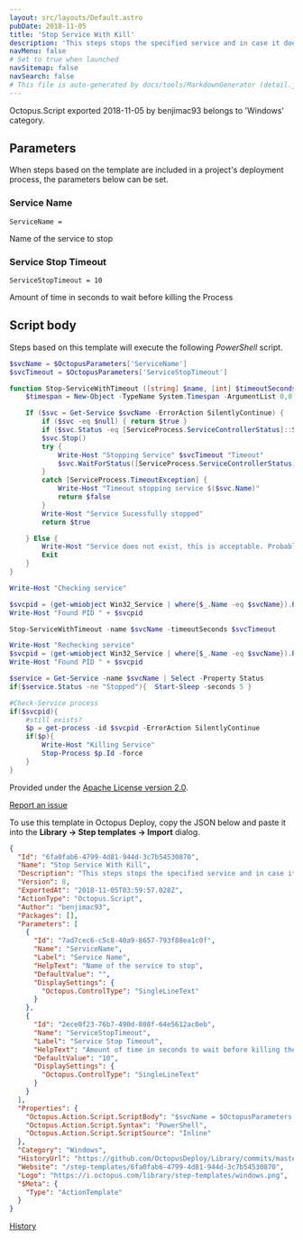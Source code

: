 ```yaml
---
layout: src/layouts/Default.astro
pubDate: 2018-11-05
title: 'Stop Service With Kill'
description: 'This steps stops the specified service and in case it does not respond or times out, the service will be killed.'
navMenu: false
# Set to true when launched
navSitemap: false
navSearch: false
# This file is auto-generated by docs/tools/MarkdownGenerator (detail.js)
---
```


Octopus.Script exported 2018-11-05 by benjimac93 belongs to 'Windows' category.

## Parameters

When steps based on the template are included in a project's deployment process, the parameters below can be set.


<div class="param">

### Service Name

`ServiceName = `

Name of the service to stop

</div>
        
<div class="param">

### Service Stop Timeout

`ServiceStopTimeout = 10`

Amount of time in seconds to wait before killing the Process

</div>
        

## Script body

Steps based on this template will execute the following *PowerShell* script.

```powershell
$svcName = $OctopusParameters['ServiceName']
$svcTimeout = $OctopusParameters['ServiceStopTimeout']

function Stop-ServiceWithTimeout ([string] $name, [int] $timeoutSeconds) {
    $timespan = New-Object -TypeName System.Timespan -ArgumentList 0,0,$timeoutSeconds

    If ($svc = Get-Service $svcName -ErrorAction SilentlyContinue) {
        if ($svc -eq $null) { return $true }
        if ($svc.Status -eq [ServiceProcess.ServiceControllerStatus]::Stopped) { return $true }
        $svc.Stop()
        try {
            Write-Host "Stopping Service" $svcTimeout "Timeout"
            $svc.WaitForStatus([ServiceProcess.ServiceControllerStatus]::Stopped, $timespan)
        }
        catch [ServiceProcess.TimeoutException] {
            Write-Host "Timeout stopping service $($svc.Name)"
            return $false
        }
        Write-Host "Service Sucessfully stopped"
        return $true

    } Else {
        Write-Host "Service does not exist, this is acceptable. Probably the first time deploying to this target"
        Exit
    }
}

Write-Host "Checking service"

$svcpid = (get-wmiobject Win32_Service | where{$_.Name -eq $svcName}).ProcessId
Write-Host "Found PID " + $svcpid 

Stop-ServiceWithTimeout -name $svcName -timeoutSeconds $svcTimeout

Write-Host "Rechecking service"
$svcpid = (get-wmiobject Win32_Service | where{$_.Name -eq $svcName}).ProcessId
Write-Host "Found PID " + $svcpid 

$service = Get-Service -name $svcName | Select -Property Status
if($service.Status -ne "Stopped"){	Start-Sleep -seconds 5 }

#Check-Service process 
if($svcpid){
    #still exists?
    $p = get-process -id $svcpid -ErrorAction SilentlyContinue
    if($p){
        Write-Host "Killing Service"
        Stop-Process $p.Id -force
    }
}
```

Provided under the [Apache License version 2.0](https://github.com/OctopusDeploy/Library/blob/master/LICENSE.txt).

[Report an issue](https://github.com/OctopusDeploy/Library/issues/new?assignees=&labels=&projects=&template=bug-report.yml&title=Issue%20with%20Stop%20Service%20With%20Kill&step-template=Stop%20Service%20With%20Kill)

<div class="get-json">

To use this template in Octopus Deploy, copy the JSON below and paste it into the **Library → Step templates → Import** dialog.

```json
{
  "Id": "6fa0fab6-4799-4d81-944d-3c7b54530870",
  "Name": "Stop Service With Kill",
  "Description": "This steps stops the specified service and in case it does not respond or times out, the service will be killed.",
  "Version": 8,
  "ExportedAt": "2018-11-05T03:59:57.028Z",
  "ActionType": "Octopus.Script",
  "Author": "benjimac93",
  "Packages": [],
  "Parameters": [
    {
      "Id": "7ad7cec6-c5c8-40a9-8657-793f88ea1c0f",
      "Name": "ServiceName",
      "Label": "Service Name",
      "HelpText": "Name of the service to stop",
      "DefaultValue": "",
      "DisplaySettings": {
        "Octopus.ControlType": "SingleLineText"
      }
    },
    {
      "Id": "2ece0f23-76b7-490d-808f-64e5612ac0eb",
      "Name": "ServiceStopTimeout",
      "Label": "Service Stop Timeout",
      "HelpText": "Amount of time in seconds to wait before killing the Process",
      "DefaultValue": "10",
      "DisplaySettings": {
        "Octopus.ControlType": "SingleLineText"
      }
    }
  ],
  "Properties": {
    "Octopus.Action.Script.ScriptBody": "$svcName = $OctopusParameters['ServiceName']\n$svcTimeout = $OctopusParameters['ServiceStopTimeout']\n\nfunction Stop-ServiceWithTimeout ([string] $name, [int] $timeoutSeconds) {\n    $timespan = New-Object -TypeName System.Timespan -ArgumentList 0,0,$timeoutSeconds\n\n    If ($svc = Get-Service $svcName -ErrorAction SilentlyContinue) {\n        if ($svc -eq $null) { return $true }\n        if ($svc.Status -eq [ServiceProcess.ServiceControllerStatus]::Stopped) { return $true }\n        $svc.Stop()\n        try {\n            Write-Host \"Stopping Service\" $svcTimeout \"Timeout\"\n            $svc.WaitForStatus([ServiceProcess.ServiceControllerStatus]::Stopped, $timespan)\n        }\n        catch [ServiceProcess.TimeoutException] {\n            Write-Host \"Timeout stopping service $($svc.Name)\"\n            return $false\n        }\n        Write-Host \"Service Sucessfully stopped\"\n        return $true\n\n    } Else {\n        Write-Host \"Service does not exist, this is acceptable. Probably the first time deploying to this target\"\n        Exit\n    }\n}\n\nWrite-Host \"Checking service\"\n\n$svcpid = (get-wmiobject Win32_Service | where{$_.Name -eq $svcName}).ProcessId\nWrite-Host \"Found PID \" + $svcpid \n\nStop-ServiceWithTimeout -name $svcName -timeoutSeconds $svcTimeout\n\nWrite-Host \"Rechecking service\"\n$svcpid = (get-wmiobject Win32_Service | where{$_.Name -eq $svcName}).ProcessId\nWrite-Host \"Found PID \" + $svcpid \n\n$service = Get-Service -name $svcName | Select -Property Status\nif($service.Status -ne \"Stopped\"){\tStart-Sleep -seconds 5 }\n\n#Check-Service process \nif($svcpid){\n    #still exists?\n    $p = get-process -id $svcpid -ErrorAction SilentlyContinue\n    if($p){\n        Write-Host \"Killing Service\"\n        Stop-Process $p.Id -force\n    }\n}",
    "Octopus.Action.Script.Syntax": "PowerShell",
    "Octopus.Action.Script.ScriptSource": "Inline"
  },
  "Category": "Windows",
  "HistoryUrl": "https://github.com/OctopusDeploy/Library/commits/master/step-templates//opt/buildagent/work/75443764cd38076d/step-templates/windows-service-stop-or-kill.json",
  "Website": "/step-templates/6fa0fab6-4799-4d81-944d-3c7b54530870",
  "Logo": "https://i.octopus.com/library/step-templates/windows.png",
  "$Meta": {
    "Type": "ActionTemplate"
  }
}
```

[History](https://github.com/OctopusDeploy/Library/commits/master/step-templates/https://github.com/OctopusDeploy/Library/commits/master/step-templates//opt/buildagent/work/75443764cd38076d/step-templates/windows-service-stop-or-kill.json)

</div>
